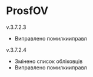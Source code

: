 # ProsfOV
v.3.7.2.3
- Виправлено помилкииправл

v.3.7.2.4
- Змінено список обліковців
- Виправлено помилкииправл